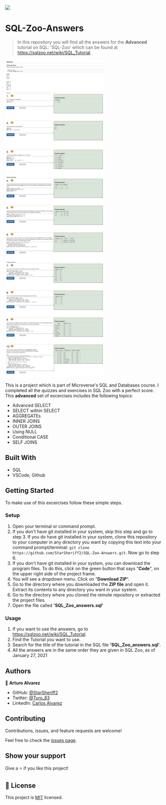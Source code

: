 ![](https://img.shields.io/badge/Microverse-blueviolet)

# SQL-Zoo-Answers

> In this repository you will find all the answers for the **Advanced** tutorial on SQL: 'SQL-Zoo' which can be found at https://sqlzoo.net/wiki/SQL_Tutorial.

![screenshot](./assets/answers_screenshot.png)

This is a project which is part of Microverse's SQL and Databases course. I completed all the quizzes and exercises in SQL Zoo with a perfect score. This **advanced** set of excercises includes the following topics:
- Advanced SELECT
- SELECT within SELECT
- AGGREGATEs
- INNER JOINS
- OUTER JOINS
- Using NULL
- Conditional CASE
- SELF JOINS

## Built With

- SQL
- VSCode, Github

## Getting Started

To make use of this excercises follow these simple steps.

### Setup
1. Open your terminal or command prompt.
2. If you don't have git installed in your system, skip this step and go to step 3. If you do have git installed in your system, clone this repository to your computer in any directory you want by copying this text into your command prompt/terminal: `git clone https://github.com/StarSheriff2/SQL-Zoo-Answers.git`. Now go to step 6.
3. If you don't have git installed in your system, you can download the program files. To do this, click on the green button that says "**Code**", on the upper right side of the project frame.
4. You will see a dropdown menu. Click on "**Download ZIP**".
5. Go to the directory where you downloaded the **ZIP file** and open it. Extract its contents to any directory you want in your system.
6. Go to the directory where you cloned the remote repository or extracted the project files.
7. Open the file called **'SQL_Zoo_answers.sql'**


### Usage
1. If you want to use the answers, go to https://sqlzoo.net/wiki/SQL_Tutorial.
2. Find the Tutorial you want to use.
3. Search for the title of the tutorial in the SQL file **'SQL_Zoo_answers.sql'**.
4. All the answers are in the same order they are given in SQL Zoo, as of January 27, 2021

## Authors

👤 **Arturo Alvarez**

- GitHub: [@StarSheriff2](https://github.com/StarSheriff2)
- Twitter: [@Turo_83](https://twitter.com/Turo_83)
- LinkedIn: [Carlos Alvarez](https://www.linkedin.com/in/carlosalvarezveroy/)

## Contributing

Contributions, issues, and feature requests are welcome!

Feel free to check the [issues page](https://github.com/StarSheriff2/SQL-Zoo-Answers/issues).

## Show your support

Give a ⭐️ if you like this project!

## 📝 License

This project is [MIT](https://github.com/StarSheriff2/SQL-Zoo-Answers/blob/main/LICENSE) licensed.
